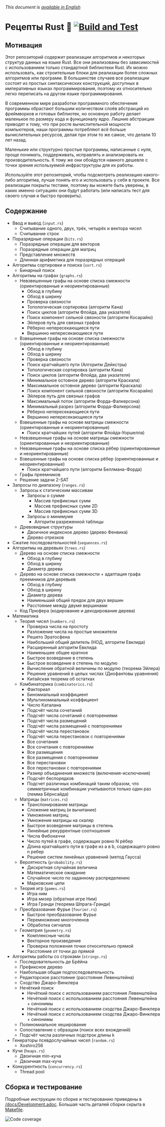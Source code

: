 _This document is [available in English](/README.md)_

# Рецепты Rust 🍳 [![Build and Test](https://github.com/char16t/rust-recipes/actions/workflows/ci.yml/badge.svg)](https://github.com/char16t/rust-recipes/actions/workflows/build.yml)

## Мотивация

Этот репозиторий содержит реализации алгоритмов и некоторых структур данных на языке Rust. Все они реализованы без зависимостей с использованием только стандартной библиотеки Rust. Их можно использовать, как строительные блоки для реализации более сложных алгоритмов или программ. В большинстве случаев все реализации состоят из простых синтаксических конструкций, доступных в императивных языках программирования, поэтому их относительно легко переписать на другом языке программирования.

В современном мире разработки программного обеспечения программы обрастают большим количеством слоёв абстракций из фреймворков и готовых библиотек, но основную работу делает маленькое по размеру кода и функционалу ядро. Лишние абстракции приводят к тому, что при росте вычислительной мощности компьютеров, наши программы потребляют всё больше вычислительных ресурсов, делая при этом то же самое, что делали 10 лет назад.

Маленькие или структурно простые программы, написанные с нуля, проще понимать, поддерживать, исправлять и анализировать их производительность. К тому же они обойдутся намного дешевле с точки зрения используемой инфраструктуры для их работы.

Используйте этот репозиторий, чтобы подсмотреть реализацию какого-либо алгоритма, лучше понять его и использовать у себя в проекте. Все реализации покрыты тестами, поэтому вы можете быть уверены, в каких именно ситуациях они будут работать (или написать тест для своего случая и быстро проверить).

## Содержание

 * Ввод и вывод (`input.rs`)
   * Считывание одного, двух, трёх, четырёх и вектора чисел
   * Считывание строк
 * Поразрядные операции (`bits.rs`)
   * Поразрядные операции для векторов
   * Поразрядные операции для матриц
   * Представление множеств
   * Длинная арифметика для поразрядных операций
 * Алгоритмы сортировки и поиска (`sort.rs`)
   * Бинарный поиск
 * Алгоритмы на графах (`graphs.rs`)
   * Невзвешенные графы на основе списка смежности (ориентированные и неориентированные)
     * Обход в глубину
     * Обход в ширину
     * Проверка связности
     * Топологическая сортировка (алгоритм Кана)
     * Поиск циклов (алгоритм Флойда, два указателя)
     * Поиск компонент сильной связности (алгоритм Косарайю)
     * Эйлеров путь для связных графов
     * Рёберно непересекающиеся пути
     * Вершинно непересекающиеся пути
   * Взвешенные графы на основе списка смежности (ориентированные и неориентированные)
     * Обход в глубину
     * Обход в ширину
     * Проверка связности
     * Поиск кратчайшего пути (Алгоритм Дейкстры)
     * Топологическая сортировка (алгоритм Кана)
     * Поиск циклов (алгоритм Флойда, два указателя)
     * Минимальное остовное дерево (алгоритм Краскала)
     * Максимальное остовное дерево (алгоритм Краскала)
     * Поиск компонент сильной связности (алгоритм Косарайю)
     * Эйлеров путь для связных графов
     * Максимальный поток (алгоритм Форда-Фалкерсона)
     * Минимальный разрез (алгоритм Форда-Фалкерсона)
     * Рёберно непересекающиеся пути
     * Вершинно непересекающиеся пути
   * Взвешенные графы на основе матрицы смежности (ориентированные и неориентированные)
     * Поиск кратчайших путей (алгоритм Флойда-Уоршелла)
   * Невзвешенные графы на основе матрицы смежности (ориентированные и неориентированные)
   * Невзвешенные графы на основе списка рёбер (ориентированные и неориентированные)
   * Взвешенные графы на основе списка рёбер (ориентированные и неориентированные)
     * Поиск кратчайшего пути (алгоритм Беллмана-Форда)
   * Графы преемников
   * Решение задачи 2-SAT
 * Запросы по диапазону (`ranges.rs`)
   * Запросы к статическим массивам
     * Запросы о сумме
       * Массив префиксных сумм
       * Массив префиксных сумм 2D
       * Массив префиксных сумм 3D
     * Запросы о минимуме
       * Алгоритм разреженной таблицы
   * Древовидные структуры
      * Двоичное индексное дерево (дерево Фенвика)
      * Дерево отрезков
 * Сжатие последовательностей (`sequences.rs`)
 * Алгоритмы на деревьях (`trees.rs`)
   * Дерево на основе списка смежности
     * Обход в глубину
     * Обход в ширину
     * Диаметр дерева
   * Дерево на основе списка смежности + адаптация графа преемников для деревьев
     * Обход в глубину
     * Обход в ширину
     * Диаметр дерева
     * Наименьший общий предок для двух вершин
     * Расстояние между двумя вершинами
   * Код Прюфера (кодирование и декодирование дерева)
 * Математика
   * Теория чисел (`numbers.rs`)
     * Проверка числа на простоту
     * Разложение числа на простые множители
     * Решето Эратосфена
     * Наибольший общий делитель (НОД, алгоритм Евклида)
     * Расширенный алгоритм Евклида
     * Наименьшее общее кратное
     * Быстрое возведение в степень
     * Быстрое возведение в степень по модулю
     * Вычисление обратной величины по модулю (теорема Эйлера)
     * Решение уравнений в целых числах (Диофантовы уравнения)
     * Китайская теорема об остатках
   * Комбинаторика (`combinatorics.rs`)
     * Факториал
     * Биномиальный коэффициент
     * Мультиномиальный коэффициент
     * Число Каталана
     * Подсчёт числа сочетаний
     * Подсчёт числа сочетаний с повторениями
     * Подсчёт числа размещений
     * Подсчёт числа размещений с повторениями
     * Подсчёт числа перестановок
     * Подсчёт числа перестановок с повторениями
     * Все сочетания
     * Все сочетания с повторениями
     * Все размещения
     * Все размещения с повторениями
     * Все перестановки
     * Все перестановки с повторениями
     * Размер объединения множеств (включения-исключения)
     * Подсчёт беспорядков
     * Подсчет различных комбинаций таким образом, что симметричные комбинации учитываются только один раз (лемма Бёрнсайда)
   * Матрицы (`matrices.rs`)
     * Транспонирование матрицы
     * Сложение матриц (и вычитание)
     * Умножение матриц
     * Умножение матрицы на скаляр
     * Быстрое возведение матрицы в степень
     * Линейные рекуррентные соотношения
     * Числа Фибоначчи
     * Число путей в графе, содержащих ровно N рёбер
     * Длина кратчайшего пути в графе из a в b, содержащего ровно n ребер
     * Решение систем линейных уравнений (метод Гаусса)
   * Вероятность (`probability.rs`)
     * Дискретная случайная величина
     * Математическое ожидание
     * Случайное число по заданному распределению
     * Марковские цепи
   * Теория игр (`games.rs`)
     * Игра ним
     * Игра мизер (обратная игре Ним)
     * Игра Гранди (теорема Шпрага-Гранди)
   * Преобразование Фурье (`fourier.rs`)
     * Быстрое преобразование Фурье
     * Перемножение многочленов
     * Обработка сигналов
   * Геометрия (`geometry.rs`)
     * Комплексные числа
     * Векторное произведение
     * Проверка положения точки относительно прямой
     * Расстояние от точки до прямой
 * Алгоритмы работы со строками (`strings.rs`)
   * Последовательность де Брёйна
   * Префиксное дерево
   * Наибольшая общая подпоследовательность
   * Редакторское расстояние (расстояние Левенштейна)
   * Сходство Джаро-Винклера
   * Нечёткий поиск
     * Нечёткий поиск c использованием расстояния Левенштейна
     * Нечёткий поиск c использованием расстояния Левенштейна + синонимы
     * Нечёткий поиск c использованием сходства Джаро-Винклера
     * Нечёткий поиск c использованием сходства Джаро-Винклера + синонимы
   * Полиномиальное хеширование
   * Сопоставление с образцом (поиск всех вхождений)
   * Подсчёт числа различных подстрок длины k
 * Генераторы псевдослучайных чисел (`random.rs`)
   * Xoshiro256
 * Кучи (`heaps.rs`)
   * Двоичная min-куча
   * Двоичная max-куча
 * Конкурентность (`concurrency.rs`)
   * Thread pool

## Сборка и тестирование

Подробные инструкции по сборке и тестированию приведены в [/docs/Development.adoc](/docs/Development.adoc). Большая часть деталей сборки скрыта в [Makefile](/Makefile).

![Code coverage](/docs/codecov.png "Code coverage")
